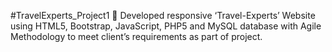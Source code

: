 #TravelExperts_Project1
	Developed responsive ‘Travel-Experts’ Website using HTML5, Bootstrap, JavaScript, PHP5 and MySQL database with Agile Methodology to meet client’s requirements as part of project.
